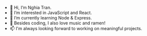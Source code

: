 - 👋 Hi, I’m Nghia Tran.
- 👀 I’m interested in JavaScript and React.
- 🌱 I’m currently learning Node & Express.
- 💞️ Besides coding, I also love music and ramen!
- 📫 I'm always looking forward to working on meaningful projects.

<!---
keitran0401/keitran0401 is a ✨ special ✨ repository because its `README.md` (this file) appears on your GitHub profile.
You can click the Preview link to take a look at your changes.
--->
